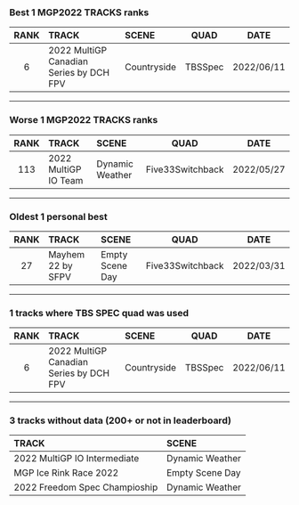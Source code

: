 ### Best 1 MGP2022 TRACKS ranks
|RANK|TRACK|SCENE|QUAD|DATE|
|:---:|:---|:---|:---:|:---:|
|6|2022 MultiGP Canadian Series by DCH FPV|Countryside|TBSSpec|2022/06/11|
---
### Worse 1 MGP2022 TRACKS ranks
|RANK|TRACK|SCENE|QUAD|DATE|
|:---:|:---|:---|:---:|:---:|
|113|2022 MultiGP IO Team|Dynamic Weather|Five33Switchback|2022/05/27|
---
### Oldest 1 personal best
|RANK|TRACK|SCENE|QUAD|DATE|
|:---:|:---|:---|:---:|:---:|
|27|Mayhem 22 by SFPV|Empty Scene Day|Five33Switchback|2022/03/31|
---
### 1 tracks where TBS SPEC quad was used
|RANK|TRACK|SCENE|QUAD|DATE|
|:---:|:---|:---|:---:|:---:|
|6|2022 MultiGP Canadian Series by DCH FPV|Countryside|TBSSpec|2022/06/11|
---
### 3 tracks without data (200+ or not in leaderboard)
|TRACK|SCENE|
|:---|:---|
|2022 MultiGP IO Intermediate|Dynamic Weather|
|MGP Ice Rink Race 2022|Empty Scene Day|
|2022 Freedom Spec Champioship|Dynamic Weather|
